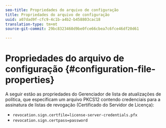 ```yaml
---
seo-title: Propriedades do arquivo de configuração
title: Propriedades do arquivo de configuração
uuid: a07dad9f-cfc9-4c1b-a4b2-b458803cac18
translation-type: tm+mt
source-git-commit: 29bc8323460d9be0fce66cbea7c6fce46df20d61

---
```



# Propriedades do arquivo de configuração {#configuration-file-properties}

A seguir estão as propriedades do Gerenciador de lista de atualizações de política, que especificam um arquivo PKCS12 contendo credenciais para a assinatura de listas de revogação (Certificado do Servidor de Licença):

* `revocation.sign.certfile=license-server-credentials.pfx`
* `revocation.sign.certpass=password`

